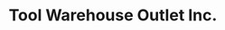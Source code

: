 ---
title: "Tool Warehouse Outlet Inc."
url: /berlin/tool-warehouse-outlet-inc/
shop: doityourself
---